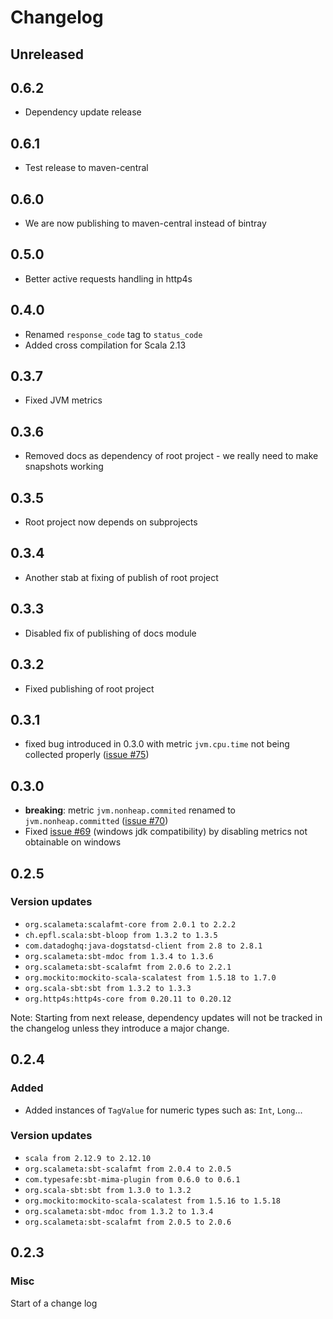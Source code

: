 # Changelog
## Unreleased

## 0.6.2
-   Dependency update release

## 0.6.1
-   Test release to maven-central

## 0.6.0
-   We are now publishing to maven-central instead of bintray

## 0.5.0
-   Better active requests handling in http4s

## 0.4.0
-   Renamed `response_code` tag to `status_code`
-   Added cross compilation for Scala 2.13  

## 0.3.7
-   Fixed JVM metrics

## 0.3.6
-   Removed docs as dependency of root project - we really need to make snapshots working

## 0.3.5
-   Root project now depends on subprojects

## 0.3.4
-   Another stab at fixing of publish of root project

## 0.3.3
-   Disabled fix of publishing of docs module

## 0.3.2
-   Fixed publishing of root project

## 0.3.1
-   fixed bug introduced in 0.3.0 with metric `jvm.cpu.time` not being collected properly ([issue #75](https://github.com/avast/datadog4s/issues/75))

## 0.3.0
-   **breaking**: metric `jvm.nonheap.commited` renamed to `jvm.nonheap.committed` ([issue #70](https://github.com/avast/datadog4s/issues/70))
-   Fixed [issue #69](https://github.com/avast/datadog4s/issues/69) (windows jdk compatibility) by disabling metrics not obtainable on windows

## 0.2.5
### Version updates
-   `org.scalameta:scalafmt-core from 2.0.1 to 2.2.2`
-   `ch.epfl.scala:sbt-bloop from 1.3.2 to 1.3.5`
-   `com.datadoghq:java-dogstatsd-client from 2.8 to 2.8.1`
-   `org.scalameta:sbt-mdoc from 1.3.4 to 1.3.6`
-   `org.scalameta:sbt-scalafmt from 2.0.6 to 2.2.1`
-   `org.mockito:mockito-scala-scalatest from 1.5.18 to 1.7.0`
-   `org.scala-sbt:sbt from 1.3.2 to 1.3.3`
-   `org.http4s:http4s-core from 0.20.11 to 0.20.12`

Note: Starting from next release, dependency updates will not be tracked in the changelog unless they introduce a major change.

## 0.2.4

### Added
-   Added instances of `TagValue` for numeric types such as: `Int`, `Long`...
### Version updates
-   `scala from 2.12.9 to 2.12.10`
-   `org.scalameta:sbt-scalafmt from 2.0.4 to 2.0.5`
-   `com.typesafe:sbt-mima-plugin from 0.6.0 to 0.6.1`
-   `org.scala-sbt:sbt from 1.3.0 to 1.3.2`
-   `org.mockito:mockito-scala-scalatest from 1.5.16 to 1.5.18`
-   `org.scalameta:sbt-mdoc from 1.3.2 to 1.3.4`
-   `org.scalameta:sbt-scalafmt from 2.0.5 to 2.0.6`
## 0.2.3
### Misc
Start of a change log
